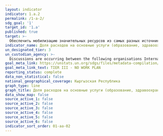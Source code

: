 ```yaml
---
layout: indicator
indicator: 1.a.2
permalink: /1-a-2/
sdg_goal: '1'
target_id: '1.a'
published: true
target: >-
  Обеспечить мобилизацию значительных ресурсов из самых разных источников, в том числе на основе активизации сотрудничества в целях развития, с тем чтобы предоставить развивающимся странам, особенно наименее развитым странам, достаточные и предсказуемые средства для осуществления программ и стратегий по ликвидации нищеты во всех ее формах
indicator_name: Доля расходов на основные услуги (образование, здравоохранение и социальную защиту) в общей сумме государственных расходов
un_designated_tier: 3
un_custodian_agency: >-
  Discussions are occurring between the following organisations International Labour Organization (ILO) United Nations Educational Scientific and Cultural Organization - Institute for Statistics (UNESCO-UIS) and World Health Organization (WHO)
goal_meta_link: https://unstats.un.org/sdgs/files/metadata-compilation/Metadata-Goal-1.pdf
goal_meta_link_text: TIER III - NO WORK PLAN
reporting_status: complete
data_non_statistical: false
national_geographical_coverage: Кыргызская Республика
graph_type: line
graph_title: Доля расходов на основные услуги (образование, здравоохранение и социальную защиту) в общей сумме государственных расходов
data_show_map: false
source_active_1: false
source_active_2: false
source_active_3: false
source_active_4: false
source_active_5: false
source_active_6: false
indicator_sort_order: 01-aa-02
---
```

